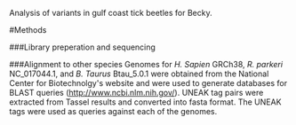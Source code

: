 Analysis of variants in gulf coast tick beetles for Becky.

#Methods

###Library preperation and sequencing

###Alignment to other species
Genomes for *H. Sapien* GRCh38, *R. parkeri* NC_017044.1, and *B. Taurus* Btau_5.0.1 were obtained from the National Center for Biotechnolgy's website and were used to generate databases for BLAST queries (http://www.ncbi.nlm.nih.gov/). UNEAK tag pairs were extracted from Tassel results and converted into fasta format. The UNEAK tags were used as queries against each of the genomes.
